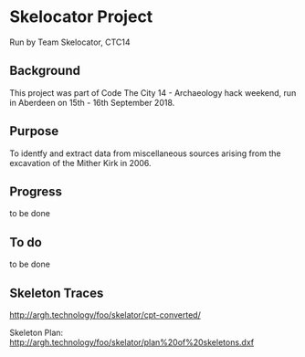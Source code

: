 # Skelocator Project
Run by Team Skelocator, CTC14

## Background
This project was part of Code The City 14 - Archaeology hack weekend, run in Aberdeen on 15th - 16th September 2018.

## Purpose
To identfy and extract data from miscellaneous sources arising from the excavation of the Mither Kirk in 2006.



## Progress
to be done

## To do

to be done

## Skeleton Traces

http://argh.technology/foo/skelator/cpt-converted/

Skeleton Plan: http://argh.technology/foo/skelator/plan%20of%20skeletons.dxf
